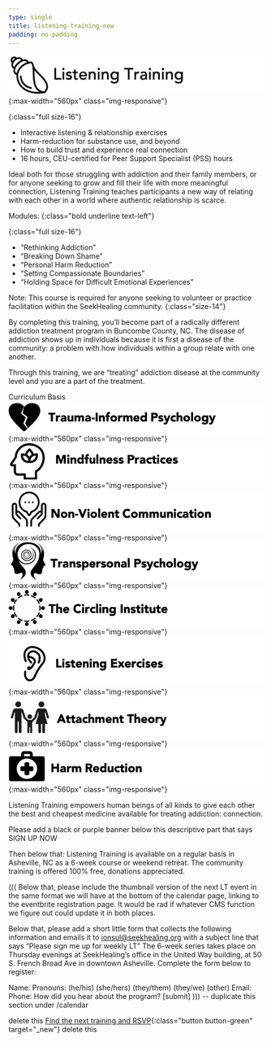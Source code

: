 ```yaml
---
type: single
title: listening-training-new
padding: no-padding
---
```


![Listening Training](/assets/images/listening-training/image17.png){:max-width="560px" class="img-responsive"}

{:class="full size-16"}
- Interactive listening & relationship exercises
- Harm-reduction for substance use, and beyond
- How to build trust and experience real connection
- 16 hours, CEU-certified for Peer Support Specialist (PSS) hours

Ideal both for those struggling with addiction and their family members, or for anyone seeking to grow and fill their life with more meaningful connection, Listening Training teaches participants a new way of relating with each other in a world where authentic relationship is scarce.

Modules:
{:class="bold underline text-left"}

{:class="full size-16"}
- “Rethinking Addiction”
- “Breaking Down Shame”
- “Personal Harm Reduction”
- “Setting Compassionate Boundaries”
- “Holding Space for Difficult Emotional Experiences”

Note: This course is required for anyone seeking to volunteer or practice facilitation within the SeekHealing community.
{:class="size-14"}

By completing this training, you’ll become part of a radically different addiction treatment program in Buncombe County, NC. The disease of addiction shows up in individuals because it is first a disease of the community: a problem with how individuals within a group relate with one another.

Through this training, we are “treating” addiction disease at the community level and you are a part of the treatment.

Curriculum Basis
![Trauma-Informed Psychology](/assets/images/listening-training/image7.png){:max-width="560px" class="img-responsive"}
![Trauma-Informed Psychology](/assets/images/listening-training/image9.png){:max-width="560px" class="img-responsive"}
![Trauma-Informed Psychology](/assets/images/listening-training/image12.png){:max-width="560px" class="img-responsive"}
![Trauma-Informed Psychology](/assets/images/listening-training/image13.png){:max-width="560px" class="img-responsive"}
[![Trauma-Informed Psychology](/assets/images/listening-training/image18.png)](https://www.circlinginstitute.com/){:max-width="560px" class="img-responsive"}
![Trauma-Informed Psychology](/assets/images/listening-training/image19.png){:max-width="560px" class="img-responsive"}
![Trauma-Informed Psychology](/assets/images/listening-training/image20.png){:max-width="560px" class="img-responsive"}
![Trauma-Informed Psychology](/assets/images/listening-training/image21.png){:max-width="560px" class="img-responsive"}

Listening Training empowers human beings of all kinds to give each other the best and cheapest medicine available for treating addiction: connection.

Please add a black or purple banner below this descriptive part that says SIGN UP NOW

Then below that:
Listening Training is available on a regular basis in Asheville, NC as a 6-week course or weekend retreat. The community training is offered 100% free, donations appreciated.

((( Below that, please include the thumbnail version of the next LT event in the same format we will have at the bottom of the calendar page, linking to the eventbrite registration page. It would be rad if whatever CMS function we figure out could update it in both places.

Below that, please add a short little form that collects the following information and emails it to ionsul@seekhealing.org with a subject line that says “Please sign me up for weekly LT”
The 6-week series takes place on Thursday evenings at SeekHealing’s office in the United Way building, at 50 S. French Broad Ave in downtown Asheville. Complete the form below to register:

Name:
Pronouns: (he/his) (she/hers) (they/them) (they/we) (other)
Email:
Phone:
How did you hear about the program?
[submit] ))) -- duplicate this section under /calendar


delete this
[Find the next training and RSVP](/upcoming-events/){:class="button button-green" target="_new"}
delete this
